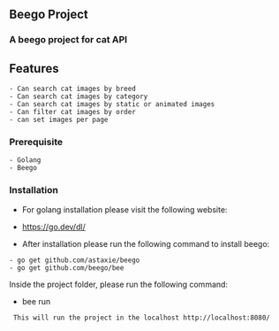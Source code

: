 ## Beego Project

### A beego project for cat API

## Features

```
- Can search cat images by breed
- Can search cat images by category
- Can search cat images by static or animated images
- Can filter cat images by order
- can set images per page

```

### Prerequisite

```
- Golang
- Beego
```

### Installation

- For golang installation please visit the following website:

* https://go.dev/dl/

- After installation please run the following command to install beego:

```
- go get github.com/astaxie/beego
- go get github.com/beego/bee
```

Inside the project folder, please run the following command:

- bee run

```
 This will run the project in the localhost http://localhost:8080/
```
